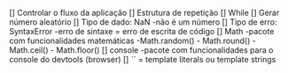 [] Controlar o fluxo da aplicação
[] Estrutura de repetição
[] While
[] Gerar número aleatório
[] Tipo de dado: NaN
-não é um número
[] Tipo de erro: SyntaxError
-erro de sintaxe = erro de escrita de código
[] Math
-pacote com funcionalidades matemáticas
-Math.random() - Math.round() - Math.ceil() - Math.floor()
[] console
-pacote com funcionalidades para o console do devtools (browser)
[] `` = template literals ou template strings
